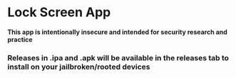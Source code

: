# Lock Screen App

**This app is intentionally insecure and intended for security research and practice**

### Releases in .ipa and .apk will be available in the releases tab to install on your jailbroken/rooted devices